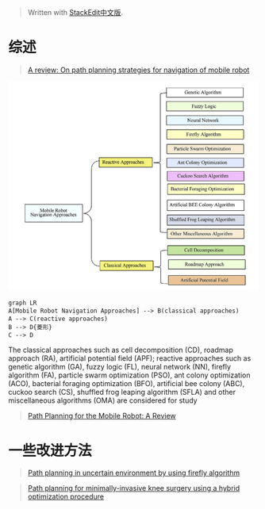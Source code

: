 


> Written with [StackEdit中文版](https://stackedit.cn/).

# 综述
 > [A review: On path planning strategies for navigation of mobile robot](https://www.sciencedirect.com/science/article/pii/S2214914718305130)

![输入图片说明](https://raw.githubusercontent.com/yn-yn/image1/master/2022/10/24/FIN5vWZGzMDxuHdM.png)

```mermaid
graph LR
A[Mobile Robot Navigation Approaches] --> B(classical approaches)
A --> C(reactive approaches)
B --> D{菱形}
C --> D
```

The classical approaches such as cell decomposition (CD), roadmap approach (RA), artificial potential field (APF); reactive approaches such as genetic algorithm (GA), fuzzy logic (FL), neural network (NN), firefly algorithm (FA), particle swarm optimization (PSO), ant colony optimization (ACO), bacterial foraging optimization (BFO), artificial bee colony (ABC), cuckoo search (CS), shuffled frog leaping algorithm (SFLA) and other miscellaneous algorithms (OMA) are considered for study


> [Path Planning for the Mobile Robot: A Review](https://www.mdpi.com/2073-8994/10/10/450)



# 一些改进方法
> [Path planning in uncertain environment by using firefly algorithm](https://www.sciencedirect.com/science/article/pii/S2214914718300333)

> [Path planning for minimally-invasive knee surgery using a hybrid optimization procedure](https://www.tandfonline.com/doi/abs/10.1080/10255842.2017.1423289)
<!--stackedit_data:
eyJoaXN0b3J5IjpbMjUzNTA5NjczLC0xNTk0OTU1NzMzLDE1MD
YyNDEwMjRdfQ==
-->